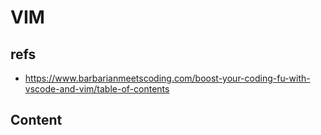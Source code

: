 # VIM

## refs

- <https://www.barbarianmeetscoding.com/boost-your-coding-fu-with-vscode-and-vim/table-of-contents>

## Content
